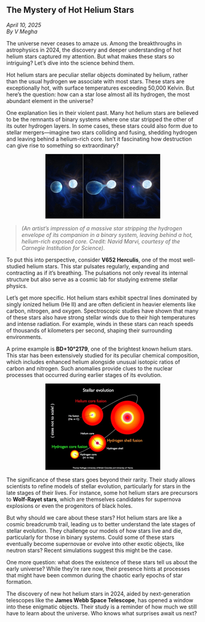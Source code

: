 ## The Mystery of Hot Helium Stars

*April 10, 2025*  
*By V Megha*

The universe never ceases to amaze us. Among the breakthroughs in astrophysics in 2024, the discovery and deeper understanding of hot helium stars captured my attention. But what makes these stars so intriguing? Let’s dive into the science behind them.

Hot helium stars are peculiar stellar objects dominated by helium, rather than the usual hydrogen we associate with most stars. These stars are exceptionally hot, with surface temperatures exceeding 50,000 Kelvin. But here’s the question: how can a star lose almost all its hydrogen, the most abundant element in the universe?

One explanation lies in their violent past. Many hot helium stars are believed to be the remnants of binary systems where one star stripped the other of its outer hydrogen layers. In some cases, these stars could also form due to stellar mergers—imagine two stars colliding and fusing, shedding hydrogen and leaving behind a helium-rich core. Isn’t it fascinating how destruction can give rise to something so extraordinary?

<div style="text-align: center;">
  <img src="https://raw.githubusercontent.com/Team-Dhruva/Blogsphotos/refs/heads/main/Blog5/img1.jpg" alt="Stripping of hydrogen envelope" style="width:300px; height:auto;">
</div>

> *(An artist’s impression of a massive star stripping the hydrogen envelope of its companion in a binary system, leaving behind a hot, helium-rich exposed core. Credit: Navid Marvi, courtesy of the Carnegie Institution for Science).*

To put this into perspective, consider **V652 Herculis**, one of the most well-studied helium stars. This star pulsates regularly, expanding and contracting as if it’s breathing. The pulsations not only reveal its internal structure but also serve as a cosmic lab for studying extreme stellar physics.

Let’s get more specific. Hot helium stars exhibit spectral lines dominated by singly ionized helium (He II) and are often deficient in heavier elements like carbon, nitrogen, and oxygen. Spectroscopic studies have shown that many of these stars also have strong stellar winds due to their high temperatures and intense radiation. For example, winds in these stars can reach speeds of thousands of kilometers per second, shaping their surrounding environments.

A prime example is **BD+10°2179**, one of the brightest known helium stars. This star has been extensively studied for its peculiar chemical composition, which includes enhanced helium alongside unusual isotopic ratios of carbon and nitrogen. Such anomalies provide clues to the nuclear processes that occurred during earlier stages of its evolution.

<div style="text-align: center;">
  <img src="https://raw.githubusercontent.com/Team-Dhruva/Blogsphotos/refs/heads/main/Blog5/img2.jpg" alt="Stellar evolution" style="width:300px; height:auto;">
</div>

The significance of these stars goes beyond their rarity. Their study allows scientists to refine models of stellar evolution, particularly for stars in the late stages of their lives. For instance, some hot helium stars are precursors to **Wolf-Rayet stars**, which are themselves candidates for supernova explosions or even the progenitors of black holes.

But why should we care about these stars? Hot helium stars are like a cosmic breadcrumb trail, leading us to better understand the late stages of stellar evolution. They challenge our models of how stars live and die, particularly for those in binary systems. Could some of these stars eventually become supernovae or evolve into other exotic objects, like neutron stars? Recent simulations suggest this might be the case.

One more question: what does the existence of these stars tell us about the early universe? While they’re rare now, their presence hints at processes that might have been common during the chaotic early epochs of star formation.

The discovery of new hot helium stars in 2024, aided by next-generation telescopes like the **James Webb Space Telescope**, has opened a window into these enigmatic objects. Their study is a reminder of how much we still have to learn about the universe. Who knows what surprises await us next?

